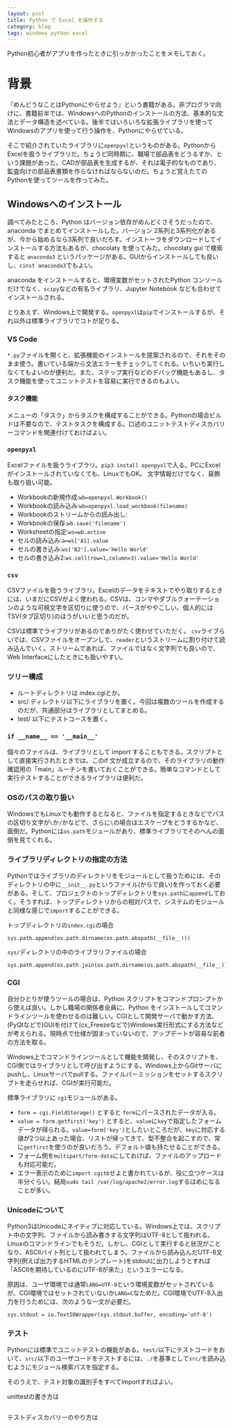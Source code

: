 ```yaml
---
layout: post
title: Python で Excel を操作する
category: blog
tags: windows python excel
---
```


Python初心者がアプリを作ったときに引っかかったことをメモしておく。

# 背景

『めんどうなことはPythonにやらせよう』という書籍がある。非プログラマ向けに、書籍前半では、WindowsへのPythonのインストールの方法、基本的な文法とデータ構造を述べている。後半ではいろいろな拡張ライブラリを使ってWindowsのアプリを使って行う操作を、Pythonにやらせている。

そこで紹介されていたライブラリに`openpyxl`というものがある。PythonからExcelを扱うライブラリだ。ちょうど同時期に、職場で部品表をどうるすか、という課題があった。CADが部品表を生成するが、それは電子的なものであり、監査向けの部品表書類を作らなければならないのだ。ちょうど覚えたてのPythonを使ってツールを作ってみた。

## Windowsへのインストール

調べてみたところ、Python はバージョン依存がめんどくさそうだったので、anaconda でまとめてインストールした。バージョン 2系列と3系列化があるが、今から始めるなら3系列で良いだろす。インストーラをダウンロードしてインストールする方法もあるが、chocolaty を使ってみた。chocolaty gui で検索すると `anaconda3` というパッケージがある。GUIからインストールしても良いし、`cinst anaconda3`でもよい。

anaconda をインストールすると、環境変数がセットされたPython コンソールだけでなく、`scipy`などの有名ライブラリ、Jupyter Notebook なども合わせてインストールされる。

とりあえず、Windows上で開発する。`openpyxl`は`pip`でインストールするが、それ以外は標準ライブラリでコトが足りる。

### VS Code

`*.py`ファイルを開くと、拡張機能のインストールを提案されるので、それをそのまま使う。書いている端から文法エラーをチェックしてくれる。いちいち実行しなくてもよいのが便利だ。また、ステップ実行などのデバッグ機能もあるし、タスク機能を使ってユニットテストを容易に実行できるのもよい。

#### タスク機能

メニューの「タスク」からタスクを構成することができる。Pythonの場合ビルドは不要なので、テストタスクを構成する。口述のユニットテストディスカバリーコマンドを関連付けておけばよい。

### `openpyxl`

Excelファイルを扱うライブラリ。`pip3 install openpyxl`で入る。PCにExcelがインストールされていなくても、LinuxでもOK。
文字情報だけでなく、装飾も取り扱い可能。

* Workbookの新規作成:`wb=openpyxl.Workbook()`
* Workbookの読み込み:`wb=openpyxl.load_workbook(filename)`
* Workbookのストリームからの読み出し:
* Workbookの保存:`wb.save('filename')`
* Worksheetの指定:`ws=wb.active`
* セルの読み込み:`a=ws['A1].value`
* セルの書き込み:`ws['B2'].value='Hello World'`
* セルの書き込み2:`ws.cell(row=1,column=3).value='Hello World'`


### `csv`

CSVファイルを扱うライブラリ。Excelのデータをテキストでやり取りするときには、いまだにCSVがよく使われる。CSVは、コンマやダブルクォーテーションのような可視文字を区切りに使うので、パースがややこしい。個人的にはTSV(タブ区切り)のほうがいいと思うのだが。

CSVは標準でライブラリがあるのでありがたく使わせていただく。
`csv`ライブらいでは、CSVファイルをオープンして、`reader`というストリームに割り付けて読み込んでいく。ストリームであれば、ファイルではなく文字列でも良いので、Web Interfaceにしたときにも扱いやすい。

### ツリー構成

* ルートディレクトリは index.cgiとか。
* src/ ディレクトリ以下にライブラリを置く。今回は複数のツールを作成するのだが、共通部分はライブラリとしてまとめる。
* test/ 以下にテストコースを置く。

### `if __name__ == '__main__'`

個々のファイルは、ライブラリとして import することもできる。スクリプトとして直接実行されたときでは、このif 文が成立するので、そのライブラリの動作確認用の「main」ルーチンを書いておくことができる。簡単なコマンドとして実行テストすることができるライブラリは便利だ。

### OSのパスの取り扱い

WindowsでもLinuxでも動作するとなると、ファイルを指定するときなどでパスの区切り文字が`\`か`/`かなどで、さらに`\`の場合はエスケープをどうするかなど、面倒だ。Pythonには`os.path`モジュールがあり、標準ライブラリでそのへんの面倒を見てくれる。

### ライブラリディレクトリの指定の方法

Pythonではライブラリのディレクトリをモジュールとして扱うためには、そのディレクトリの中に`__init__.py`というファイル(からで良い)を作っておく必要がある。そして、プロジェクトのトップディレクトリを`sys.path`に`append`しておく。そうすれば、トップディレクトリからの相対パスで、システムのモジュールと同様な感じで`import`することができる。

トップディレクトリの`index.cgi`の場合
```
sys.path.append(os.path.dirname(os.path.abspath(__file__)))
```
`sys/`ディレクトリの中のライブラリファイルの場合

```
sys.path.append(os.path.join(os.path.dirname(os.path.abspath(__file__)),os.path.pardir))
```

### CGI

自分ひとりが使うツールの場合は、Python スクリプトをコマンドプロンプトから使えば良い。しかし職場の関係者全員に、Python をインストールしてコマンドラインツールを使わせるのは難しい。CGIとして開発サーバで動かす方法、(PyQtなどで)GUIを付けて(cx_Freezeなどで)Windows実行形式にする方法などが考えられる。現時点で仕様が固まっていないので、アップデートが容易な前者の方法を取る。

Windows上でコマンドラインツールとして機能を開発し、そのスクリプトを、CGI側ではライブラリとして呼び出すようにする。Windows上からGitサーバにpushし、Linuxサーバでpullする。ファイルパーミッションをセットするスクリプトを走らせれば、CGIが実行可能だ。


標準ライブラリに `cgi`モジュールがある。

* `form = cgi.FieldStorage()` とすると `form`にパースされたデータが入る。
* `value = form.getfirst('key')` とすると、`value`に`key`で指定したフォームデータが得られる。`value=form['key']`としたいところだが、`key`に対応する値が2つ以上あった場合、リストが帰ってきて、型不整合を起こすので、常に`getfirst`を使うのが良いだろう。デフォルト値も持たせることができる。
* フォーム側を`multipart/form-data`にしておけば、ファイルのアップロードも対応可能だ。
* エラー表示のために`import cgitb`せよと書かれているが、役に立つケースは半分ぐらい。結局`sudo tail /var/log/apache2/error.log`するはめになることが多い。

### Unicodeについて

Python3はUnicodeにネイティブに対応している。Windows上では、スクリプト中の文字列、ファイルから読み書きする文字列はUTF-8として扱われる。Linuxのコマンドラインでもそうだ。しかし、CGIとして実行すると状況がことなり、ASCIIバイト列として扱われてしまう。ファイルから読み込んだUTF-8文字列(例えば出力するHTMLのテンプレート)をstdoutに出力しようとすれば「ASCIIを期待しているのにUTF-8が来た」というエラーになる。

原因は、ユーザ環境では通常`LANG=UTF-8`という環境変数がセットされているが、CGI環境ではセットされていないか`LANG=C`なためだ。CGI環境でUTF-8入出力を行うためには、次のような一文が必要だ。

```
sys.stdout = io.TextIOWrapper(sys.stdout.buffer, encoding='utf-8')
```


### テスト

Pythonには標準でユニットテストの機能がある。`test/`以下にテストコードをおいて、`src/`以下のユーザコードをテストするには、`./`を基準として`src/`を読み込むようにモジュール検索パスを指定する。


そのうえで、テスト対象の識別子をすべてimportすればよい。

unittestの書き方は
```

```

テストディスカバリーのやり方は

```

```